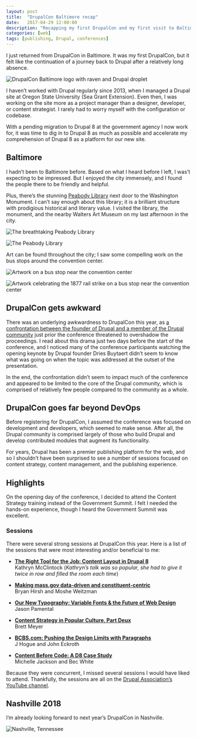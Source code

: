```yaml
---
layout: post
title:  "DrupalCon Baltimore recap"
date:   2017-04-29 12:00:00
description: "Recapping my first DrupalCon and my first visit to Baltimore"
categories: [web]
tags: [publishing, Drupal, conferences]
---
```


I just returned from DrupalCon in Baltimore. It was my first DrupalCon, but it felt like the continuation of a journey back to Drupal after a relatively long absence.

![DrupalCon Baltimore logo with raven and Drupal droplet](../assets/images/drupalcon-baltimore.jpg)

I haven’t worked with Drupal regularly since 2013, when I managed a Drupal site at Oregon State University (Sea Grant Extension). Even then, I was working on the site more as a project manager than a designer, developer, or content strategist. I rarely had to worry myself with the configuration or codebase. 

With a pending migration to Drupal 8 at the government agency I now work for, it was time to dig in to Drupal 8 as much as possible and accelerate my comprehension of Drupal 8 as a platform for our new site.

## Baltimore

I hadn’t been to Baltimore before. Based on what I heard before I left, I was’t expecting to be impressed. But I enjoyed the city immensely, and I found the people there to be friendly and helpful.

Plus, there’s the stunning [Peabody Library](http://peabodyevents.library.jhu.edu/) next door to the Washington Monument. I can’t say enough about this library; it is a brilliant structure with prodigious historical and literary value. I visited the library, the monument, and the nearby Walters Art Museum on my last afternoon in the city.

![The breathtaking Peabody Library](../assets/images/peabody.jpg)

![The Peabody Library](../assets/images/peabody2.jpg)

Art can be found throughout the city; I saw some compelling work on the bus stops around the convention center.

![Artwork on a bus stop near the convention center](../assets/images/busstop.jpg)

![Artwork celebrating the 1877 rail strike on a bus stop near the convention center](../assets/images/busstop2.jpg)

## DrupalCon gets awkward

There was an underlying awkwardness to DrupalCon this year, as [a confrontation between the founder of Drupal and a member of the Drupal community](http://buytaert.net/thoughts-as-we-head-to-drupalcon-baltimore) just prior the conference threatened to overshadow the proceedings. I read about this drama just two days before the start of the conference, and I noticed many of the conference participants watching the opening keynote by Drupal founder Dries Buytaert didn’t seem to know what was going on when the topic was addressed at the outset of the presentation.

In the end, the confrontation didn’t seem to impact much of the conference and appeared to be limited to the core of the Drupal community, which is comprised of relatively few people compared to the community as a whole.

## DrupalCon goes far beyond DevOps

Before registering for DrupalCon, I assumed the conference was focused on development and developers, which seemed to make sense. After all, the Drupal community is comprised largely of those who build Drupal and develop contributed modules that augment its functionality.

For years, Drupal has been a premier publishing platform for the web, and so I shouldn’t have been surprised to see a number of sessions focused on content strategy, content management, and the publishing experience. 

## Highlights
On the opening day of the conference, I decided to attend the Content Strategy training instead of the Government Summit. I felt I needed the hands-on experience, though I heard the Government Summit was excellent.

### Sessions
There were several strong sessions at DrupalCon this year. Here is a list of the sessions that were most interesting and/or beneficial to me:

* [**The Right Tool for the Job: Content Layout in Drupal 8**](https://www.youtube.com/watch?v=Z9QaeGiZVLA&t=1s&list=PLpeDXSh4nHjRbDdwHEBRHItfnjrJ8kEDK&index=67)  
Kathryn McClintock (_Kathryn’s talk was so popular, she had to give it twice in row and filled the room each time_)

* [**Making mass.gov data-driven and constituent-centric**](https://www.youtube.com/watch?v=y58q823EB5M&t=1060s&list=PLpeDXSh4nHjRbDdwHEBRHItfnjrJ8kEDK&index=27)  
Bryan Hirsh and Moshe Weitzman

* [**Our New Typography: Variable Fonts & the Future of Web Design**](https://www.youtube.com/watch?v=jD8pJVKShDo&list=PLpeDXSh4nHjRbDdwHEBRHItfnjrJ8kEDK&index=53)  
Jason Pamental

* [**Content Strategy in Popular Culture, Part Deux**](https://www.youtube.com/watch?v=tosvGs_i2Pk&index=138&list=PLpeDXSh4nHjRbDdwHEBRHItfnjrJ8kEDK)  
Brett Meyer

* [**BCBS.com: Pushing the Design Limits with Paragraphs**](https://www.youtube.com/watch?v=3e1EWT4BZKA&index=155&list=PLpeDXSh4nHjRbDdwHEBRHItfnjrJ8kEDK)  
J Hogue and John Eckroth

* [**Content Before Code: A D8 Case Study**](https://www.youtube.com/watch?v=sbQZQw4Eef4&index=167&list=PLpeDXSh4nHjRbDdwHEBRHItfnjrJ8kEDK)  
Michelle Jackson and Bec White

Because they were concurrent, I missed several sessions I would have liked to attend. Thankfully, the sessions are all on the [Drupal Association’s YouTube channel](https://www.youtube.com/playlist?list=PLpeDXSh4nHjRbDdwHEBRHItfnjrJ8kEDK).

## Nashville 2018
I’m already looking forward to next year’s DrupalCon in Nashville.

![Nashville, Tennessee](https://events.drupal.org/sites/all/themes/da_events/na2018/dist/images/background/cover/cover.jpg)




